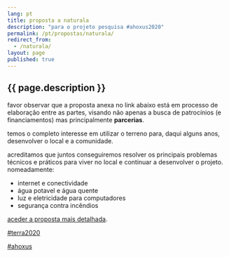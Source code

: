 ```yaml
---
lang: pt
title: proposta a naturala
description: "para o projeto pesquisa #ahoxus2020"
permalink: /pt/propostas/naturala/
redirect_from:
  - /naturala/
layout: page
published: true
---
```


## {{ page.description }}

favor observar que a proposta anexa no link abaixo está em processo de elaboração entre as partes, visando não apenas a busca de patrocínios (e financiamentos) mas principalmente **parcerias**.

temos o completo interesse em utilizar o terreno para, daqui alguns anos, desenvolver o local e a comunidade.

acreditamos que juntos conseguiremos resolver os principais problemas técnicos e práticos para viver no local e continuar a desenvolver o projeto. nomeadamente:
- internet e conectividade
- água potavel e água quente
- luz e eletricidade para computadores
- segurança contra incêndios

[aceder a proposta mais detalhada](https://docs.google.com/document/d/1I45xc2cJa5A0MUle59r0VDeNz78y87HhV9ZhDgUQDRw/edit?usp=drivesdk).

[#terra2020](/pt/terra2020)

[#ahoxus](/)
